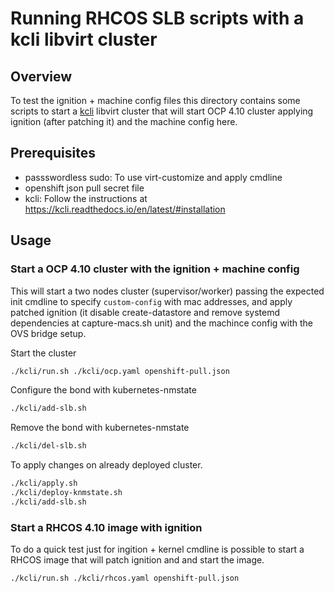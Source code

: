 # Running RHCOS SLB scripts with a kcli libvirt cluster

## Overview 
To test the ignition + machine config files this directory contains some 
scripts to start a [kcli](https://github.com/karmab/kcli) libvirt cluster that
will start OCP 4.10 cluster applying ignition (after patching it) and the
machine config here.

## Prerequisites
- passswordless sudo: To use virt-customize and apply cmdline
- openshift json pull secret file
- kcli: Follow the instructions at https://kcli.readthedocs.io/en/latest/#installation

## Usage

### Start a OCP 4.10 cluster with the ignition + machine config

This will start a two nodes cluster (supervisor/worker) passing the expected 
init cmdline to specify `custom-config` with mac addresses, and apply patched
ignition (it disable create-datastore and remove systemd dependencies at 
capture-macs.sh unit) and the machince config with the OVS bridge setup.

Start the cluster
```bash
./kcli/run.sh ./kcli/ocp.yaml openshift-pull.json
```

Configure the bond with kubernetes-nmstate
```bash
./kcli/add-slb.sh
```

Remove the bond with kubernetes-nmstate
```bash
./kcli/del-slb.sh
```

To apply changes on already deployed cluster.
```bash
./kcli/apply.sh
./kcli/deploy-knmstate.sh
./kcli/add-slb.sh
```

### Start a RHCOS 4.10 image with ignition

To do a quick test just for ingition + kernel cmdline is possible to start a 
RHCOS image that will patch ignition and and start the image.

```bash
./kcli/run.sh ./kcli/rhcos.yaml openshift-pull.json
```
